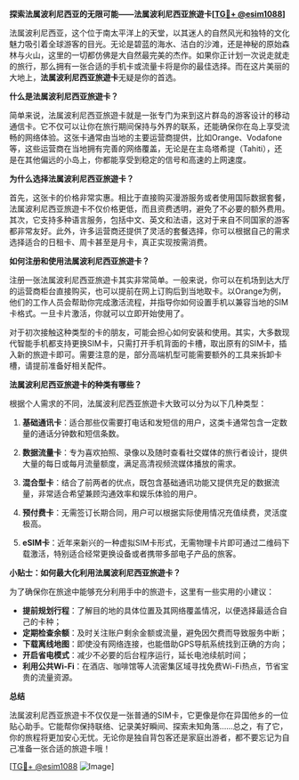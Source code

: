 **探索法属波利尼西亚的无限可能——法属波利尼西亚旅遊卡[[TG💪+ @esim1088](https://t.me/s/esim1088)]**

法属波利尼西亚，这个位于南太平洋上的天堂，以其迷人的自然风光和独特的文化魅力吸引着全球游客的目光。无论是碧蓝的海水、洁白的沙滩，还是神秘的原始森林与火山，这里的一切都仿佛是大自然最完美的杰作。如果你正计划一次说走就走的旅行，那么拥有一张合适的手机卡或流量卡将是你的最佳选择。而在这片美丽的大地上，**法属波利尼西亚旅遊卡**无疑是你的首选。

**什么是法属波利尼西亚旅遊卡？**

简单来说，法属波利尼西亚旅遊卡就是一张专门为来到这片群岛的游客设计的移动通信卡。它不仅可以让你在旅行期间保持与外界的联系，还能确保你在岛上享受流畅的网络体验。这张卡通常由当地的主要运营商提供，比如Orange、Vodafone等，这些运营商在当地拥有完善的网络覆盖，无论是在主岛塔希提（Tahiti），还是在其他偏远的小岛上，你都能享受到稳定的信号和高速的上网速度。

**为什么选择法属波利尼西亚旅遊卡？**

首先，这张卡的价格非常实惠。相比于直接购买漫游服务或者使用国际数据套餐，法属波利尼西亚旅遊卡不仅价格更低，而且资费透明，避免了不必要的额外费用。其次，它支持多种语言服务，包括中文、英文和法语，这对于来自不同国家的游客都非常友好。此外，许多运营商还提供了灵活的套餐选择，你可以根据自己的需求选择适合的日租卡、周卡甚至是月卡，真正实现按需消费。

**如何注册和使用法属波利尼西亚旅遊卡？**

注册一张法属波利尼西亚旅遊卡其实非常简单。一般来说，你可以在机场到达大厅的运营商柜台直接购买，也可以提前在网上订购后到当地取卡。以Orange为例，他们的工作人员会帮助你完成激活流程，并指导你如何设置手机以兼容当地的SIM卡格式。一旦卡片激活，你就可以立即开始使用了。

对于初次接触这种类型的卡的朋友，可能会担心如何安装和使用。其实，大多数现代智能手机都支持更换SIM卡，只需打开手机背面的卡槽，取出原有的SIM卡，插入新的旅遊卡即可。需要注意的是，部分高端机型可能需要额外的工具来拆卸卡槽，请提前准备好相关配件。

**法属波利尼西亚旅遊卡的种类有哪些？**

根据个人需求的不同，法属波利尼西亚旅遊卡大致可以分为以下几种类型：

1. **基础通讯卡**：适合那些仅需要打电话和发短信的用户，这类卡通常包含一定数量的通话分钟数和短信条数。
   
2. **数据流量卡**：专为喜欢拍照、录像以及随时查看社交媒体的旅行者设计，提供大量的每日或每月流量额度，满足高清视频流媒体播放的需求。
   
3. **混合型卡**：结合了前两者的优点，既包含基础通讯功能又提供充足的数据流量，非常适合希望兼顾沟通效率和娱乐体验的用户。

4. **预付费卡**：无需签订长期合同，用户可以根据实际使用情况充值续费，灵活度极高。

5. **eSIM卡**：近年来新兴的一种虚拟SIM卡形式，无需物理卡片即可通过二维码下载激活，特别适合经常更换设备或者携带多部电子产品的旅客。

**小贴士：如何最大化利用法属波利尼西亚旅遊卡？**

为了确保你在旅途中能够充分利用手中的旅遊卡，这里有一些实用的小建议：

- **提前规划行程**：了解目的地的具体位置及其网络覆盖情况，以便选择最适合自己的卡种；
- **定期检查余额**：及时关注账户剩余金额或流量，避免因欠费而导致服务中断；
- **下载离线地图**：即使没有网络连接，也能借助GPS导航系统找到正确的方向；
- **开启省电模式**：减少不必要的后台程序运行，延长电池续航时间；
- **利用公共Wi-Fi**：在酒店、咖啡馆等人流密集区域寻找免费Wi-Fi热点，节省宝贵的流量资源。

**总结**

法属波利尼西亚旅遊卡不仅仅是一张普通的SIM卡，它更像是你在异国他乡的一位贴心助手。它能帮你保持联络、记录美好瞬间、探索未知角落……总之，有了它，你的旅程将更加安心无忧。无论你是独自背包客还是家庭出游者，都不要忘记为自己准备一张合适的旅遊卡哦！

[[TG💪+ @esim1088](https://t.me/s/esim1088) ![Image](https://i.postimg.cc/4NQfJmqS/Snipaste-2025-05-13-00-14-12.png)]